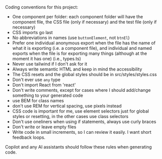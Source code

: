 Coding conventions for this project:

- One component per folder: each component folder will have the component file, the CSS file (only if necessary) and the test file (only if necessary)
- CSS imports go last
- No abbreviations in names (use `buttonElement`, not `btnEl`)
- Prefer one individual anonymous export when the file has the name of what it is exporting (i.e. a component file), and individual and named exports when the file is for exporting many things (although at the moment it has one) (i.e., types.ts)
- Never use tailwind if I don't ask for it
- Always write semantic HTML and keep in mind the accessibility
- The CSS resets and the global styles should be in src/styles/styles.css
- Don't ever use `any` type
- Don't import React from 'react'
- Don't write comments, except for cases where I should add/change something to your generated code
- use BEM for class names
- don't use REM for vertical spacing, use pixels instead
- CSS code is important for me, use element selectors just for global styles or resetting, in the other cases use class selectors
- Don't use oneliners when using if statements, always use curly braces
- Don't write or leave empty files
- Write code in small increments, so I can review it easily. I want short feedback loops.

Copilot and any AI assistants should follow these rules when generating code.
